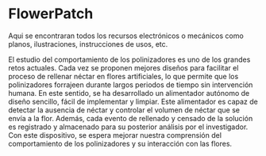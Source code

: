 # FlowerPatch
Aqui se encontraran todos los recursos electrónicos o mecánicos como planos, ilustraciones, instrucciones de usos, etc.

El estudio del comportamiento de los polinizadores es uno de los grandes retos actuales. Cada vez se proponen mejores diseños para facilitar el proceso de rellenar néctar en flores artificiales, lo que permite que los polinizadores forrajeen durante largos periodos de tiempo sin intervención humana. En este sentido, se ha desarrollado un alimentador autónomo de diseño sencillo, fácil de implementar y limpiar. Este alimentador es capaz de detectar la ausencia de néctar y controlar el volumen de néctar que se envía a la flor. Además, cada evento de rellenado y censado de la solución es registrado y almacenado para su posterior análisis por el investigador. Con este dispositivo, se espera mejorar nuestra comprensión del comportamiento de los polinizadores y su interacción con las flores.
